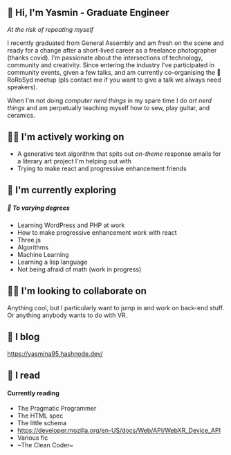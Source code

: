 ## 🥳 Hi, I'm Yasmin - Graduate Engineer

*At the risk of repeating myself*

I recently graduated from General Assembly and am fresh on the scene and ready for a change after a short-lived career as a freelance photographer (thanks covid).
I'm passionate about the intersections of technology, community and creativity. Since entering the industry I've participated in community events, given a few talks, and am currently co-organising the 🚂 RoRoSyd meetup (pls contact me if you want to give a talk we always need speakers).

When I'm not doing *computer nerd things* in my spare time I do *art nerd things* and am perpetually teaching myself how to sew, play guitar, and ceramics.

## 👩‍💻 I'm actively working on
- A generative text algorithm that spits out *on-theme* response emails for a literary art project I'm helping out with
- Trying to make react and progressive enhancement friends

## 🤯 I'm currently exploring 
##### 🫠 To varying degrees 
- Learning WordPress and PHP at work
- How to make progressive enhancement work with react
- Three.js
- Algorithms
- Machine Learning
- Learning a lisp language 
- Not being afraid of math (work in progress)

## 💃🕺 I'm looking to collaborate on
Anything cool, but I particularly want to jump in and work on back-end stuff. Or anything anybody wants to do with VR.

## 🐬 I blog
https://yasmina95.hashnode.dev/

## 🐍 I read 
#### Currently reading
- The Pragmatic Programmer 
- The HTML spec
- The little schema 
- https://developer.mozilla.org/en-US/docs/Web/API/WebXR_Device_API 
- Various fic
- ~The Clean Coder~

<!---
Yasmin-A95/Yasmin-A95 is a ✨ special ✨ repository because its `README.md` (this file) appears on your GitHub profile.
You can click the Preview link to take a look at your changes.
--->
